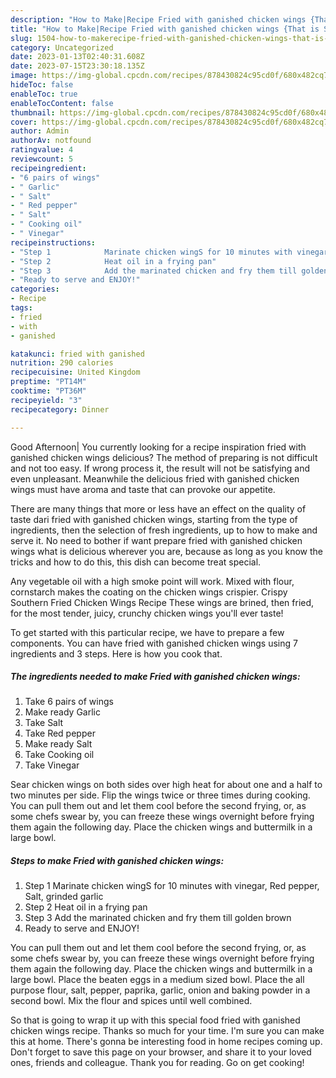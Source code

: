 ```yaml
---
description: "How to Make|Recipe Fried with ganished chicken wings {That is Simple"
title: "How to Make|Recipe Fried with ganished chicken wings {That is Simple"
slug: 1504-how-to-makerecipe-fried-with-ganished-chicken-wings-that-is-simple
category: Uncategorized
date: 2023-01-13T02:40:31.608Z
date: 2023-07-15T23:30:18.135Z
image: https://img-global.cpcdn.com/recipes/878430824c95cd0f/680x482cq70/fried-with-ganished-chicken-wings-recipe-main-photo.jpg
hideToc: false
enableToc: true
enableTocContent: false
thumbnail: https://img-global.cpcdn.com/recipes/878430824c95cd0f/680x482cq70/fried-with-ganished-chicken-wings-recipe-main-photo.jpg
cover: https://img-global.cpcdn.com/recipes/878430824c95cd0f/680x482cq70/fried-with-ganished-chicken-wings-recipe-main-photo.jpg
author: Admin
authorAv: notfound
ratingvalue: 4
reviewcount: 5
recipeingredient:
- "6 pairs of wings"
- " Garlic"
- " Salt"
- " Red pepper"
- " Salt"
- " Cooking oil"
- " Vinegar"
recipeinstructions:
- "Step 1            Marinate chicken wingS for 10 minutes with vinegar, Red pepper, Salt, grinded garlic"
- "Step 2            Heat oil in a frying pan"
- "Step 3            Add the marinated chicken and fry them till golden brown"
- "Ready to serve and ENJOY!"
categories:
- Recipe
tags:
- fried
- with
- ganished

katakunci: fried with ganished 
nutrition: 290 calories
recipecuisine: United Kingdom
preptime: "PT14M"
cooktime: "PT36M"
recipeyield: "3"
recipecategory: Dinner

---
```



Good Afternoon| You currently looking for a recipe inspiration fried with ganished chicken wings delicious? The method of preparing is not difficult and not too easy. If wrong process it, the result will not be satisfying and even unpleasant. Meanwhile the delicious fried with ganished chicken wings must have aroma and taste that can provoke our appetite.






There are many things that more or less have an effect on the quality of taste dari fried with ganished chicken wings, starting from the type of ingredients, then the selection of fresh ingredients, up to how to make and serve it. No need to bother if want prepare fried with ganished chicken wings what is delicious wherever you are, because as long as you know the tricks and how to do this, this dish can become treat special.


Any vegetable oil with a high smoke point will work. Mixed with flour, cornstarch makes the coating on the chicken wings crispier. Crispy Southern Fried Chicken Wings Recipe These wings are brined, then fried, for the most tender, juicy, crunchy chicken wings you&#39;ll ever taste!


To get started with this particular recipe, we have to prepare a few components. You can have fried with ganished chicken wings using 7 ingredients and 3 steps. Here is how you cook that.

<!--inarticleads1-->

##### The ingredients needed to make Fried with ganished chicken wings:

1. Take 6 pairs of wings
1. Make ready  Garlic
1. Take  Salt
1. Take  Red pepper
1. Make ready  Salt
1. Take  Cooking oil
1. Take  Vinegar


Sear chicken wings on both sides over high heat for about one and a half to two minutes per side. Flip the wings twice or three times during cooking. You can pull them out and let them cool before the second frying, or, as some chefs swear by, you can freeze these wings overnight before frying them again the following day. Place the chicken wings and buttermilk in a large bowl. 

<!--inarticleads2-->

##### Steps to make Fried with ganished chicken wings:

1. Step 1            Marinate chicken wingS for 10 minutes with vinegar, Red pepper, Salt, grinded garlic
1. Step 2            Heat oil in a frying pan
1. Step 3            Add the marinated chicken and fry them till golden brown
1. Ready to serve and ENJOY!

You can pull them out and let them cool before the second frying, or, as some chefs swear by, you can freeze these wings overnight before frying them again the following day. Place the chicken wings and buttermilk in a large bowl. Place the beaten eggs in a medium sized bowl. Place the all purpose flour, salt, pepper, paprika, garlic, onion and baking powder in a second bowl. Mix the flour and spices until well combined. 

So that is going to wrap it up with this special food fried with ganished chicken wings recipe. Thanks so much for your time. I'm sure you can make this at home. There's gonna be interesting food in home recipes coming up. Don't forget to save this page on your browser, and share it to your loved ones, friends and colleague. Thank you for reading. Go on get cooking!
